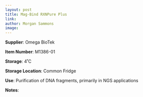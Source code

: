 ```yaml
---
layout: post 
title: Mag-Bind RXNPure Plus
link: 
author: Morgan Sammons
image: 
---
```


**Supplier**: Omega BioTek

**Item Number**: M1386-01

**Storage**: 4˚C

**Storage Location**: Common Fridge

**Use**: Purification of DNA fragments, primarily in NGS applications

**Notes**:


